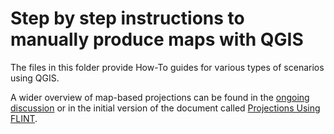 # Step by step instructions to manually produce maps with QGIS
The files in this folder provide How-To guides for various types of scenarios using QGIS. 

A wider overview of map-based projections can be found in the [ongoing discussion](https://github.com/moja-global/Projections/blob/master/Science/Thinking-Behind-Projections-Design.md) or in the initial version of the document called [Projections Using FLINT](https://github.com/moja-global/Projections/blob/master/Science/Projections%20using%20FLINT%20V100.pdf). 
